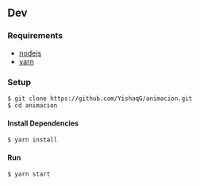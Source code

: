 
## Dev

### Requirements
+ [nodejs](https://nodejs.org)
+ [yarn](https://yarnpkg.com)

### Setup
```shell
$ git clone https://github.com/YishaqG/animacion.git
$ cd animacion
```

#### Install Dependencies
```shell
$ yarn install
```

#### Run
```shell
$ yarn start
```
